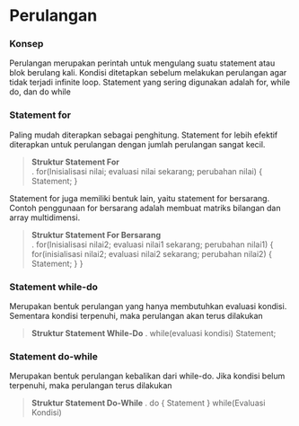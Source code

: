 # Perulangan
### Konsep
Perulangan merupakan perintah untuk mengulang suatu statement atau blok berulang kali. Kondisi ditetapkan sebelum melakukan perulangan agar tidak terjadi infinite loop. Statement yang sering digunakan adalah for, while do, dan do while  

### Statement for 
Paling mudah diterapkan sebagai penghitung. Statement for lebih efektif diterapkan untuk perulangan dengan jumlah perulangan sangat kecil.	 

> __Struktur Statement For__  
> .
> for(Inisialisasi nilai; evaluasi nilai sekarang; perubahan nilai)
>		{
>			Statement;
>		}  

Statement for juga memiliki bentuk lain, yaitu statement for bersarang. Contoh penggunaan for bersarang adalah membuat matriks bilangan dan array multidimensi.
> __Struktur Statement For Bersarang__  
> .
> for(Inisialisasi nilai2; evaluasi nilai1 sekarang; perubahan nilai1)
>		{
>     for(inisialisasi nilai2; evaluasi nilai2 sekarang; perubahan nilai2)
>			{
>				Statement;
>			}
>		}  


### Statement while-do
Merupakan bentuk perulangan yang hanya membutuhkan evaluasi kondisi. Sementara kondisi terpenuhi, maka perulangan akan terus dilakukan

>__Struktur Statement While-Do__
>.
>while(evaluasi kondisi)
>		Statement;

### Statement do-while
Merupakan bentuk perulangan kebalikan dari while-do. Jika kondisi belum terpenuhi, maka perulangan terus dilakukan
>__Struktur Statement Do-While__
>.
>do 
>   {
>     Statement
>   }
>while(Evaluasi Kondisi)

